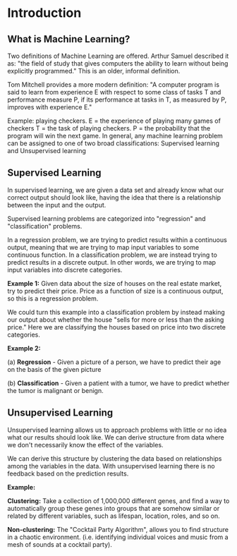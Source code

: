 Introduction
================

## What is Machine Learning?
Two definitions of Machine Learning are offered. Arthur Samuel described it as: "the field of study that 
gives computers the ability to learn without being explicitly programmed." This is an older, informal definition.

Tom Mitchell provides a more modern definition: "A computer program is said to learn from experience E with 
respect to some class of tasks T and performance measure P, if its performance at tasks in T, as measured by P, 
improves with experience E."

Example: playing checkers.
E = the experience of playing many games of checkers
T = the task of playing checkers.
P = the probability that the program will win the next game.
In general, any machine learning problem can be assigned to one of two broad classifications:
Supervised learning and Unsupervised learning

## Supervised Learning
In supervised learning, we are given a data set and already know what our correct output should look like, 
having the idea that there is a relationship between the input and the output.

Supervised learning problems are categorized into "regression" and "classification" problems. 

In a regression problem, we are trying to predict results within a continuous output, meaning that we are trying 
to map input variables to some continuous function. In a classification problem, we are instead trying to predict 
results in a discrete output. In other words, we are trying to map input variables into discrete categories.

**Example 1:**
Given data about the size of houses on the real estate market, try to predict their price. Price as a 
function of size is a continuous output, so this is a regression problem.

We could turn this example into a classification problem by instead making our output about whether the house 
"sells for more or less than the asking price." Here we are classifying the houses based on price into two 
discrete categories.

**Example 2:**

  (a) **Regression** - Given a picture of a person, we have to predict their age on the basis of the given picture
  
  (b) **Classification** - Given a patient with a tumor, we have to predict whether the tumor is malignant or benign.

## Unsupervised Learning
Unsupervised learning allows us to approach problems with little or no idea what our results should look like. 
We can derive structure from data where we don't necessarily know the effect of the variables.

We can derive this structure by clustering the data based on relationships among the variables in the data.
With unsupervised learning there is no feedback based on the prediction results.

**Example:**

**Clustering:** Take a collection of 1,000,000 different genes, and find a way to automatically group these genes into 
groups that are somehow similar or related by different variables, such as lifespan, location, roles, and so on.

**Non-clustering:** The "Cocktail Party Algorithm", allows you to find structure in a chaotic environment. (i.e. 
identifying individual voices and music from a mesh of sounds at a cocktail party).